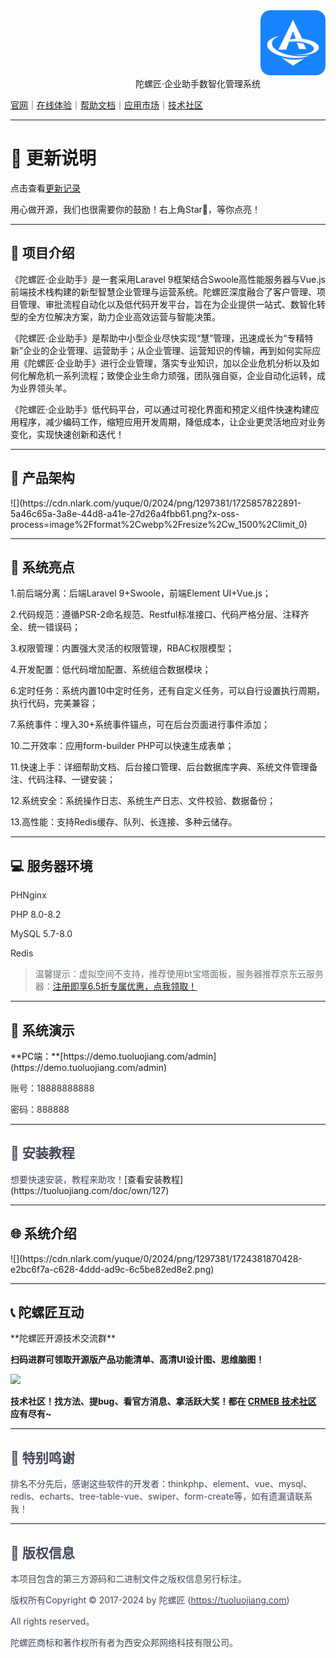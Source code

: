 


<div style="padding-left: 400px;">
             <img src="./tuoluojiang%E8%93%9D%E5%BA%95.png" width=200/>
</div>
<span style="padding-left: 200px;">陀螺匠·企业助手数智化管理系统</span>

[官网](https://tuoluojiang.com)｜[在线体验](https://demo.tuoluojiang.com/)｜[帮助文档](https://tuoluojiang.com/doc/own/209)｜[应用市场](https://www.crmeb.com/market/)｜[技术社区](https://www.crmeb.com/ask/thread/list/157)


---

# 📔 更新说明
点击查看[更新记录](https://tuoluojiang.com/doc/own/382)

用心做开源，我们也很需要你的鼓励！右上角Star🌟，等你点亮！

---

<h2 id="sbLRF">📝 项目介绍</h2>
《陀螺匠·企业助手》是一套采用Laravel 9框架结合Swoole高性能服务器与Vue.js前端技术栈构建的新型智慧企业管理与运营系统。陀螺匠深度融合了客户管理、项目管理、审批流程自动化以及低代码开发平台，旨在为企业提供一站式、数智化转型的全方位解决方案，助力企业高效运营与智能决策。

《陀螺匠·企业助手》是帮助中小型企业尽快实现“慧”管理，迅速成长为“专精特新”企业的企业管理、运营助手；从企业管理、运营知识的传输，再到如何实际应用《陀螺匠·企业助手》进行企业管理，落实专业知识，加以企业危机分析以及如何化解危机一系列流程；致使企业生命力顽强，团队强自驱，企业自动化运转，成为业界领头羊。

《陀螺匠·企业助手》<font style="color:rgb(18, 18, 18);">低代码平台，可以通过可视化界面和预定义组件快速构建应用程序，减少编码工作，缩短应用开发周期，降低成本，让企业更灵活地应对业务变化，实现快速创新和迭代！</font>

---

<h2 id="LQqq1">📝 产品架构</h2>
![](https://cdn.nlark.com/yuque/0/2024/png/1297381/1725857822891-5a46c65a-3a8e-44d8-a41e-27d26a4fbb61.png?x-oss-process=image%2Fformat%2Cwebp%2Fresize%2Cw_1500%2Climit_0)

---

<h2 id="fYVN4">💯 系统亮点</h2>
1.前后端分离：后端Laravel 9+Swoole，前端Element UI+Vue.js；

2.代码规范：遵循PSR-2命名规范、Restful标准接口、代码严格分层、注释齐全、统一错误码；

3.权限管理：内置强大灵活的权限管理，RBAC权限模型；

4.开发配置：低代码增加配置、系统组合数据模块；

6.定时任务：系统内置10中定时任务，还有自定义任务，可以自行设置执行周期，执行代码，完美兼容；

7.系统事件：埋入30+系统事件锚点，可在后台页面进行事件添加；

10.二开效率：应用form-builder PHP可以快速生成表单；

11.快速上手：详细帮助文档、后台接口管理、后台数据库字典、系统文件管理备注、代码注释、一键安装；

12.系统安全：系统操作日志、系统生产日志、文件校验、数据备份；

13.高性能：支持Redis缓存、队列、长连接、多种云储存。

---

<h2 id="I6R1J">💻 服务器环境</h2>
<font style="color:rgb(36, 41, 46);">PHNginx</font>

<font style="color:rgb(36, 41, 46);">PHP 8.0-8.2</font>

<font style="color:rgb(36, 41, 46);">MySQL 5.7-8.0</font>

<font style="color:rgb(36, 41, 46);">Redis</font>

> <font style="color:rgb(106, 115, 125);">温馨提示：虚拟空间不支持，推荐使用bt宝塔面板，服务器推荐京东云服务器：</font>[注册即享6.5折专属优惠，点我领取！](https://gitee.com/link?target=https%3A%2F%2Fpartner.jdcloud.com%2Fpartner%2Fnotice%2Fb06c3232b6394fdfa496923b8e00b286)
>

---

<h2 id="W70pN">🍭 系统演示</h2>
**<font style="color:rgb(18, 18, 18);">PC端：</font>**[<font style="color:rgb(18, 18, 18);">https://demo.tuoluojiang.com/admin</font>](https://demo.tuoluojiang.com/admin)

<font style="color:rgb(51, 51, 51);">账号：18888888888</font>

<font style="color:rgb(51, 51, 51);">密码：888888</font><font style="color:rgb(18, 18, 18);"></font>

---

<h2 id="fGvpW"><font style="color:rgb(64, 72, 91);">🔐</font><font style="color:rgb(64, 72, 91);"> 安装教程</font></h2>
<font style="color:rgb(64, 72, 91);">想要快速安装，教程来助攻！</font>[查看安装教程](https://tuoluojiang.com/doc/own/127)

---

<h2 id="KvR5u">🌐 系统介绍</h2>
![](https://cdn.nlark.com/yuque/0/2024/png/1297381/1724381870428-e2bc6f7a-c628-4ddd-ad9c-6c5be82ed8e2.png)

---

<h2 id="Ed9Nu">📞 陀螺匠互动</h2>
**陀螺匠开源技术交流群**

**扫码进群可领取开源版产品功能清单、高清UI设计图、思维脑图！**

![](https://cdn.nlark.com/yuque/0/2024/png/1297381/1725954061260-e5dcfddf-16d3-4c37-87f8-14425771de32.png)

**技术社区！找方法、提bug、看官方消息、拿活跃大奖！都在 **[**CRMEB 技术社区**](https://www.crmeb.com/ask/thread/list/157)** 应有尽有~**

---

<h2 id="FsCRX"><font style="color:rgb(64, 72, 91);">📸</font><font style="color:rgb(64, 72, 91);"> 特别鸣谢</font></h2>
<font style="color:rgb(64, 72, 91);">排名不分先后，感谢这些软件的开发者：thinkphp、element、vue、mysql、redis、echarts、tree-table-vue、swiper、form-create等，如有遗漏请联系我！</font>

---

<h2 id="xd4jM"><font style="color:rgb(64, 72, 91);">💾</font><font style="color:rgb(64, 72, 91);"> 版权信息</font></h2>
<font style="color:rgb(64, 72, 91);">本项目包含的第三方源码和二进制文件之版权信息另行标注。</font>

<font style="color:rgb(64, 72, 91);">版权所有Copyright </font><font style="color:rgb(64, 72, 91);">©</font><font style="color:rgb(64, 72, 91);"> 2017-2024 by 陀螺匠 (</font>[<font style="color:rgb(64, 72, 91);">https://tuoluojiang.com</font>](https://tuoluojiang.com)<font style="color:rgb(64, 72, 91);">)</font>

<font style="color:rgb(64, 72, 91);">All rights reserved。</font>

<font style="color:rgb(64, 72, 91);">陀螺匠商标和著作权所有者为西安众邦网络科技有限公司。</font>